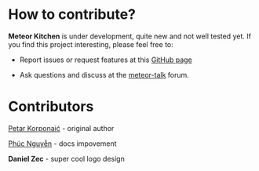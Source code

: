 How to contribute?
==================

**Meteor Kitchen** is under development, quite new and not well tested yet. If you find this project interesting, please feel free to:

- Report issues or request features at this [GitHub page](https://github.com/perak/kitchen-site/issues)

- Ask questions and discuss at the [meteor-talk](https://groups.google.com/forum/#!topic/meteor-talk/zXgP7ddCdHk) forum.


Contributors
============

[Petar Korponaić](https://github.com/perak) - original author

[Phúc Nguyễn](https://github.com/npvn) - docs impovement

**Daniel Zec** - super cool logo design

